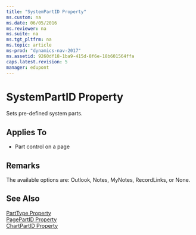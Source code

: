 ```yaml
---
title: "SystemPartID Property"
ms.custom: na
ms.date: 06/05/2016
ms.reviewer: na
ms.suite: na
ms.tgt_pltfrm: na
ms.topic: article
ms-prod: "dynamics-nav-2017"
ms.assetid: 9260df18-1ba9-415d-8f6e-18b601564ffa
caps.latest.revision: 5
manager: edupont
---
```

# SystemPartID Property
Sets pre\-defined system parts.  
  
## Applies To  
  
-   Part control on a page  
  
## Remarks  
 The available options are: Outlook, Notes, MyNotes, RecordLinks, or None.  
  
## See Also  
 [PartType Property](PartType-Property.md)   
 [PagePartID Property](PagePartID-Property.md)   
 [ChartPartID Property](ChartPartID-Property.md)